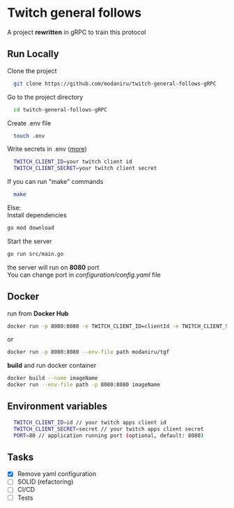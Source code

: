 
# Twitch general follows
A project **rewritten** in gRPC to train this protocol

## Run Locally

Clone the project

~~~bash
  git clone https://github.com/modaniru/twitch-general-follows-gRPC
~~~

Go to the project directory

~~~bash
  cd twitch-general-follows-gRPC
~~~

Create .env file

~~~bash
  touch .env
~~~

Write secrets in .env ([more](https://github.com/modaniru/twitch-general-follows-gRPC#environment-variables))

~~~bash
  TWITCH_CLIENT_ID=your twitch client id
  TWITCH_CLIENT_SECRET=your twitch client secret
~~~

If you can run "make" commands

~~~bash
  make
~~~

Else: \
Install dependencies

~~~bash
go mod download
~~~

Start the server

~~~bash
go run src/main.go
~~~

the server will run on **8080** port\
You can change port in *configuration/config.yaml* file

## Docker
run from **Docker Hub**
~~~bash
docker run -p 8080:8080 -e TWITCH_CLIENT_ID=clientId -e TWITCH_CLIENT_SECRET=clientSecert modaniru/tgf
~~~
or
~~~bash
docker run -p 8080:8080 --env-file path modaniru/tgf
~~~
**build** and run docker container
~~~bash
docker build --name imageName
docker run --env-file path -p 8080:8080 imageName
~~~

## Environment variables

~~~bash
  TWITCH_CLIENT_ID=id // your twitch apps client id
  TWITCH_CLIENT_SECRET=secret // your twitch apps client secret
  PORT=80 // application running port (optional, default: 8080)
~~~

## Tasks
- [x] Remove yaml configuration
- [ ] SOLID (refactoring)
- [ ] CI/CD
- [ ] Tests